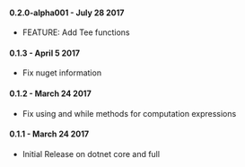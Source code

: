 #### 0.2.0-alpha001 - July 28 2017
* FEATURE: Add Tee functions

#### 0.1.3 - April 5 2017
* Fix nuget information

#### 0.1.2 - March 24 2017
* Fix using and while methods for computation expressions

#### 0.1.1 - March 24 2017
* Initial Release on dotnet core and full

